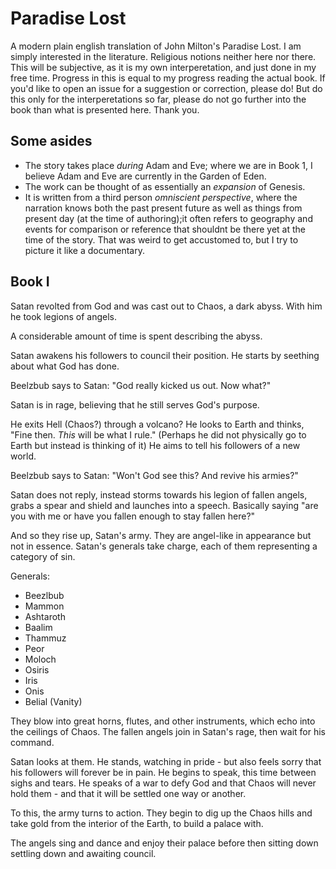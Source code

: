 # Paradise Lost
A modern plain english translation of John Milton's Paradise Lost. I am simply interested in the literature. Religious notions neither here nor there. This will be subjective, as it is my own interperetation, and just done in my free time. Progress in this is equal to my progress reading the actual book. If you'd like to open an issue for a suggestion or correction, please do! But do this only for the interperetations so far, please do not go further into the book than what is presented here. Thank you.

## Some asides
- The story takes place *during* Adam and Eve; where we are in Book 1, I believe Adam and Eve are currently in the Garden of Eden.
- The work can be thought of as essentially an *expansion* of Genesis.
- It is written from a third person *omniscient perspective*, where the narration knows both the past present future as well as things from present day (at the time of authoring);it often refers to geography and events for comparison or reference that shouldnt be there yet at the time of the story. That was weird to get accustomed to, but I try to picture it like a documentary.

## Book I

Satan revolted from God and was cast out to Chaos, a dark abyss. With him he took legions of angels.

A considerable amount of time is spent describing the abyss.

Satan awakens his followers to council their position. He starts by seething about what God has done.

Beelzbub says to Satan: "God really kicked us out. Now what?"

Satan is in rage, believing that he still serves God's purpose.

He exits Hell (Chaos?) through a volcano? He looks to Earth and thinks, "Fine then. *This* will be what I rule." (Perhaps he did not physically go to Earth but instead is thinking of it) He aims to tell his followers of a new world.

Beelzbub says to Satan: "Won't God see this? And revive his armies?"

Satan does not reply, instead storms towards his legion of fallen angels, grabs a spear and shield and launches into a speech. Basically saying "are you with me or have you fallen enough to stay fallen here?"

And so they rise up, Satan's army. They are angel-like in appearance but not in essence. Satan's generals take charge, each of them representing a category of sin.

Generals:
- Beezlbub
- Mammon
- Ashtaroth
- Baalim
- Thammuz
- Peor
- Moloch
- Osiris
- Iris
- Onis
- Belial (Vanity)

They blow into great horns, flutes, and other instruments, which echo into the ceilings of Chaos. The fallen angels join in Satan's rage, then wait for his command.

Satan looks at them. He stands, watching in pride - but also feels sorry that his followers will forever be in pain. He begins to speak, this time between sighs and tears. He speaks of a war to defy God and that Chaos will never hold them - and that it will be settled one way or another.

To this, the army turns to action. They begin to dig up the Chaos hills and take gold from the interior of the Earth, to build a palace with.

The angels sing and dance and enjoy their palace before then sitting down settling down and awaiting council.
